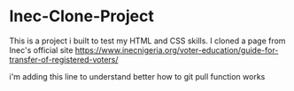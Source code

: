 # Inec-Clone-Project
This is a project i built to test my HTML and CSS skills. I cloned a page from Inec's official site https://www.inecnigeria.org/voter-education/guide-for-transfer-of-registered-voters/

i'm adding this line to understand better how to git pull function works
